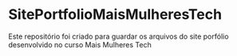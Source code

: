 # SitePortfolioMaisMulheresTech
 Este repositório foi criado para guardar os arquivos do site porfólio desenvolvido no curso Mais Mulheres Tech
